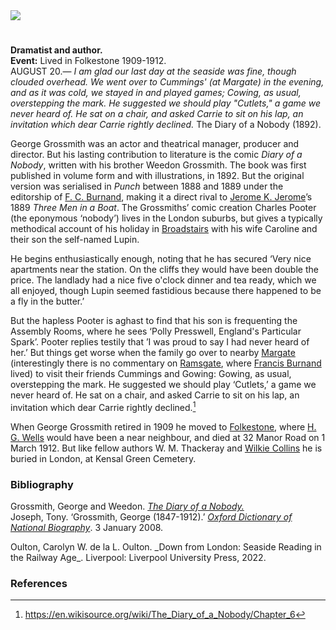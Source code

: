 <html><head></head><body><a href="https://dev.visual-essays.app"><img src="https://dev-visual-essays.netlify.app/images/ve-button.png"/></a> 
<param author="Professor Carolyn Oulton" banner="/images/banners/19c.jpg" layout="vtl" title="George Grossmith (1847-1912)" ve-config=""/>

<param aliases="Folkestone" eid="Q375314" ve-entity=""/>
<param aliases="Broadstairs" eid="Q922739" ve-entity=""/>
<param aliases="the station" eid="Q2912867" ve-entity=""/>
<param aliases="Margate" eid="Q618045" ve-entity=""/>
<param aliases="Ramsgate" eid="Q736439" ve-entity=""/>

#

**Dramatist and author.**   
**Event:** Lived in Folkestone 1909-1912.   
AUGUST 20.— _I am glad our last day at the seaside was fine, though clouded overhead. We went over to Cummings' (at Margate) in the evening, and as it was cold, we stayed in and played games; Cowing, as usual, overstepping the mark. He suggested we should play "Cutlets," a game we never heard of. He sat on a chair, and asked Carrie to sit on his lap, an invitation which dear Carrie rightly declined._ The Diary of a Nobody (1892). 
<param manifest="https://iiif.juncture-digital.org/wc:Weedon-and-George-Grossmith.jpg/manifest.json" ve-image-v2/>
<param center="Q618045" ve-map="" zoom="10"/>

George Grossmith was an actor and theatrical manager, producer and director. But his lasting contribution to literature is the comic _Diary of a Nobody_, written with his brother Weedon Grossmith. The book was first published in volume form and with illustrations, in 1892. But the original version was serialised in _Punch_ between 1888 and 1889 under the editorship of [F. C. Burnand](/19c/19c-burnand-biography), making it a direct rival to [Jerome K. Jerome](/19c/19c-jerome-biography)’s 1889 _Three Men in a Boat_. The Grossmiths’ comic creation Charles Pooter (the eponymous ‘nobody’) lives in the London suburbs, but gives a typically methodical account of his holiday in [Broadstairs](/dickens/broadstairs) with his wife Caroline and their son the self-named Lupin.
<param manifest="https://iiif.juncture-digital.org/wc:Weedon_and_George_Grossmith.jpg/manifest.json" ve-image-v2/>
<param center="Q922739" ve-map="" zoom="10"/>

He begins enthusiastically enough, noting that he has secured ‘Very nice apartments near the station. On the cliffs they would have been double the price. The landlady had a nice five o'clock dinner and tea ready, which we all enjoyed, though Lupin seemed fastidious because there happened to be a fly in the butter.’
<param manifest="https://iiif.juncture-digital.org/wc:From_the_cliffs%2C_Broadstairs%2C_England-LCCN2002696430.jpg/manifest.json" ve-image-v2/>
<param center="Q2912867" ve-map="" zoom="10"/>

But the hapless Pooter is aghast to find that his son is frequenting the Assembly Rooms, where he sees ‘Polly Presswell, England's Particular Spark’. Pooter replies testily that ’I was proud to say I had never heard of her.’ But things get worse when the family go over to nearby [Margate](/dickens/19c-margate) (interestingly there is no commentary on [Ramsgate](/dickens/19c-ramsgate), where [Francis Burnand](/19c/19c-burnand-biography) lived) to visit their friends Cummings and Gowing: Gowing, as usual, overstepping the mark. He suggested we should play ‘Cutlets,’ a game we never heard of. He sat on a chair, and asked Carrie to sit on his lap, an invitation which dear Carrie rightly declined.[^ref1]
<param manifest="https://iiif.juncture-digital.org/wc:Margate_parade_1904.jpg/manifest.json" ve-image-v2/>
<param manifest="https://iiif.juncture-digital.org/wc:Ramsgate_Marina_-_geograph.org.uk_-_1907412.jpg/manifest.json" ve-image-v2/>
<param center="Q618045" ve-map="" zoom="10"/>
<param center="Q736439" ve-map="" zoom="10"/>

When George Grossmith retired in 1909 he moved to [Folkestone](/19c/19c-folkestone), where [H. G. Wells](/20c/20c-wellshg-biography) would have been a near neighbour, and died at 32 Manor Road on 1 March 1912. But like fellow authors W. M. Thackeray and [Wilkie Collins](/19c/19c-collins-biography) he is buried in London, at Kensal Green Cemetery.
<param manifest="https://iiif.juncture-digital.org/wc:West_Cliff_Folkestone_England.jpg/manifest.json" ve-image-v2/>
<param center="Q375314" ve-map="" zoom="10"/>

### Bibliography

Grossmith, George and Weedon. [_The Diary of a Nobody._](https://en.wikisource.org/wiki/The_Diary_of_a_Nobody/Chapter_6)   
Joseph, Tony. ‘Grossmith, George (1847-1912).’ [_Oxford Dictionary of National Biography_](https://doi.org/10.1093/ref:odnb/33590). 3 January 2008.  
<param manifest="https://iiif.juncture-digital.org/wc:Diary_of_a_Nobody_first.jpg/manifest.json" ve-image-v2/>
Oulton, Carolyn W. de la L. Oulton. _Down from London: Seaside Reading in the Railway Age_. Liverpool: Liverpool University Press, 2022.

### References

[^ref1]: https://en.wikisource.org/wiki/The_Diary_of_a_Nobody/Chapter_6
</body></html>